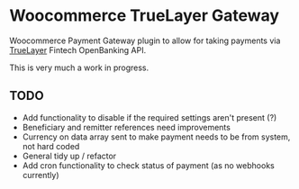 # Woocommerce TrueLayer Gateway

Woocommerce Payment Gateway plugin to allow for taking payments via [TrueLayer](https://truelayer.com/) Fintech OpenBanking API.

This is very much a work in progress.

## TODO

* Add functionality to disable if the required settings aren't present (?)
* Beneficiary and remitter references need improvements
* Currency on data array sent to make payment needs to be from system, not hard coded
* General tidy up / refactor
* Add cron functionality to check status of payment (as no webhooks currently)
